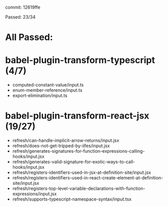commit: 12619ffe

Passed: 23/34

# All Passed:



# babel-plugin-transform-typescript (4/7)
* computed-constant-value/input.ts
* enum-member-reference/input.ts
* export-elimination/input.ts

# babel-plugin-transform-react-jsx (19/27)
* refresh/can-handle-implicit-arrow-returns/input.jsx
* refresh/does-not-get-tripped-by-iifes/input.jsx
* refresh/generates-signatures-for-function-expressions-calling-hooks/input.jsx
* refresh/generates-valid-signature-for-exotic-ways-to-call-hooks/input.jsx
* refresh/registers-identifiers-used-in-jsx-at-definition-site/input.jsx
* refresh/registers-identifiers-used-in-react-create-element-at-definition-site/input.jsx
* refresh/registers-top-level-variable-declarations-with-function-expressions/input.jsx
* refresh/supports-typescript-namespace-syntax/input.tsx

